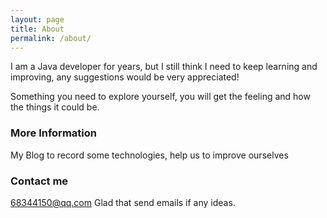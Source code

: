 ```yaml
---
layout: page
title: About
permalink: /about/
---
```


I am a Java developer for years, but I still  think I need to keep learning and improving, any suggestions would be very appreciated!

Something you need to explore yourself, you will get the feeling and how the things it could be. 

### More Information

My Blog to record some technologies, help us to improve ourselves

### Contact me

[68344150@qq.com](mailto:68344150@qq.com) Glad that send emails if any ideas.
